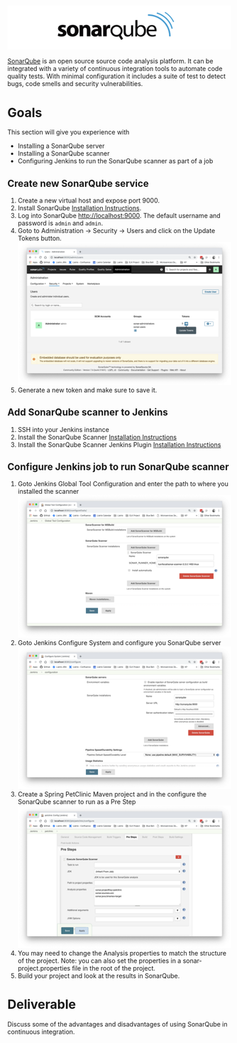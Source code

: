 <center>

  ![SonarQube](../img/sonarqube.png)

</center>


[SonarQube](https://www.sonarqube.org/) is an open source source code analysis platform. It can be integrated with a variety of continuous integration tools to automate code quality tests. With minimal configuration it includes a suite of test to detect bugs, code smells and security vulnerabilities.

# Goals
This section will give you experience with
- Installing a SonarQube server
- Installing a SonarQube scanner
- Configuring Jenkins to run the SonarQube scanner as part of a job

## Create new SonarQube service

1. Create a new virtual host and expose port 9000.
2. Install SonarQube [Installation Instructions](https://docs.sonarqube.org/latest/setup/install-server/).
3. Log into SonarQube [http://localhost:9000](http://localhost:9000). The default username and password is `admin` and `admin`.
4. Goto to Administration -> Security -> Users and click on the Update Tokens button.
![](img/sonarqube-security_users.png)
5. Generate a new token and make sure to save it.

## Add SonarQube scanner to Jenkins
1. SSH into your Jenkins instance
2. Install the SonarQube Scanner [Installation Instructions](https://docs.sonarqube.org/display/SCAN/Analyzing+with+SonarQube+Scanner)
3. Install the SonarQube Scanner Jenkins Plugin [Installation Instructions](https://docs.sonarqube.org/display/SCAN/Analyzing+with+SonarQube+Scanner+for+Jenkins)

## Configure Jenkins job to run SonarQube scanner
1. Goto Jenkins Global Tool Configuration and enter the path to where you installed the scanner
![](img/jenkins-sonarqube_scanner.png)
2. Goto Jenkins Configure System and configure you SonarQube server
![](img/jenkins-sonarqube_server.png)
3. Create a Spring PetClinic Maven project and in the configure the SonarQube scanner to run as a Pre Step
![](img/jenkins-sonarqube_prestep.png)
4. You may need to change the Analysis properties to match the structure of the project. Note: you can also set the properties in a sonar-project.properties file in the root of the project.
5. Build your project and look at the results in SonarQube.


# Deliverable

Discuss some of the advantages and disadvantages of using SonarQube in continuous integration.
